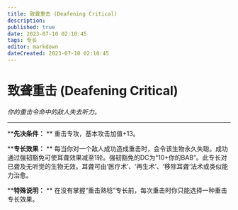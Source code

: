 ```yaml
---
title: 致聋重击 (Deafening Critical)
description: 
published: true
date: 2023-07-10 02:10:45
tags: 专长
editor: markdown
dateCreated: 2023-07-10 02:10:45
---
```


# 致聋重击 (Deafening Critical)

_你的重击令命中的敌人失去听力。_

* * *

****先决条件：** ** 重击专攻，基本攻击加值+13。

****专长效果：** **
每当你对一个敌人成功造成重击时，会令该生物永久失聪。成功通过强韧豁免可使耳聋效果减至1轮。强韧豁免的DC为“10+你的BAB”。此专长对已聋及无听觉的生物无效。耳聋可由‘医疗术’、‘再生术’、‘移除耳聋’法术或类似能力治愈。

****特殊说明：** ** 在没有掌握“重击熟稔”专长前，每次重击时你只能选择一种重击专长效果。

